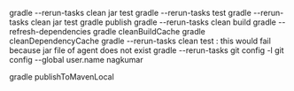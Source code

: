 gradle --rerun-tasks clean jar test
gradle --rerun-tasks test
gradle --rerun-tasks clean jar test
gradle publish
gradle --rerun-tasks clean build
gradle --refresh-dependencies
gradle cleanBuildCache
gradle cleanDependencyCache
gradle --rerun-tasks clean test : this would fail because jar file of agent does not exist
gradle --rerun-tasks
git config -l
git config --global user.name nagkumar

gradle publishToMavenLocal

